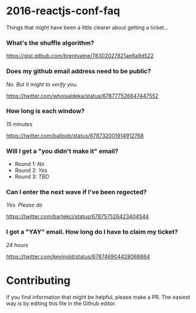 # 2016-reactjs-conf-faq
Things that might have been a little clearer about getting a ticket...

### What's the shuffle algorithm?

https://gist.github.com/brentvatne/78302027821ae8a9d522

### Does my github email address need to be public?

*No. But it might to verify you.*

https://twitter.com/whoisaldeka/status/678777526647447552

### How long is each window?

*15 minutes*

https://twitter.com/balloob/status/678732001914912768

### Will I get a "you didn't make it" email?

* Round 1: *No*
* Round 2: *Yes*
* Round 3: *TBD*

### Can I enter the next wave if I've been regected?

*Yes. Please do*

https://twitter.com/bartekci/status/678757526423404544

### I got a "YAY" email. How long do I have to claim my ticket?

*24 hours*

https://twitter.com/kevinold/status/678746904428068864

# Contributing

If you find information that might be helpful, please make a PR. The easiest way is by editing this file in the Github editor.

